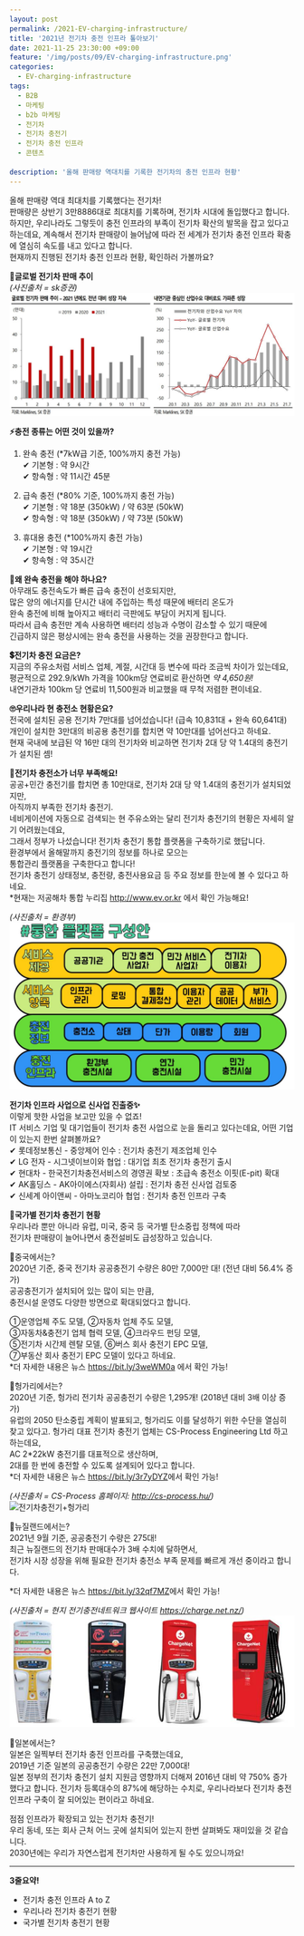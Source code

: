 ```yaml
---
layout: post
permalink: /2021-EV-charging-infrastructure/
title: '2021년 전기차 충전 인프라 톺아보기'
date: 2021-11-25 23:30:00 +09:00
feature: '/img/posts/09/EV-charging-infrastructure.png'
categories:
  - EV-charging-infrastructure
tags:
  - B2B
  - 마케팅
  - b2b 마케팅
  - 전기차
  - 전기차 충전기
  - 전기차 충전 인프라
  - 콘텐츠

description: '올해 판매량 역대치를 기록한 전기차의 충전 인프라 현황'   
---
```

올해 판매량 역대 최대치를 기록했다는 전기차!   
판매량은 상반기 3만8886대로 최대치를 기록하며, 전기차 시대에 돌입했다고 합니다.   
하지만, 우리나라도 그렇듯이 충전 인프라의 부족이 전기차 확산의 발목을 잡고 있다고    
하는데요, 계속해서 전기차 판매량이 늘어남에 따라 전 세계가 전기차 충전 인프라 확충에 열심히 속도를 내고 있다고 합니다.   
현재까지 진행된 전기차 충전 인프라 현황, 확인하러 가볼까요?   

**🚙글로벌 전기차 판매 추이**   
_(사진출처 = sk증권)_     
![글로벌 전기차 판매 추이](/img/posts/09/ev-charging-infrastructures-sales.JPG)   

**⚡충전 종류는 어떤 것이 있을까?**   
1. 완속 충전 (*7kW급 기준, 100%까지 충전 가능)   
✔ 기본형 : 약 9시간   
✔ 항속형 : 약 11시간 45분     

2. 급속 충전 (*80% 기준, 100%까지 충전 가능)   
✔ 기본형 : 약 18분 (350kW) / 약 63분 (50kW)   
✔ 항속형 : 약 18분 (350kW) / 약 73분 (50kW)   

3. 휴대용 충전 (*100%까지 충전 가능)   
✔ 기본형 : 약 19시간    
✔ 항속형 : 약 35시간   

**🤔왜 완속 충전을 해야 하나요?**   
아무래도 충전속도가 빠른 급속 충전이 선호되지만,   
많은 양의 에너지를 단시간 내에 주입하는 특성 때문에 배터리 온도가   
완속 충전에 비해 높아지고 배터리 극판에도 부담이 커지게 됩니다.   
따라서 급속 충전만 계속 사용하면 배터리 성능과 수명이 감소할 수 있기 때문에   
긴급하지 않은 평상시에는 완속 충전을 사용하는 것을 권장한다고 합니다.   

**💲전기차 충전 요금은?**   
지금의 주유소처럼 서비스 업체, 계절, 시간대 등 변수에 따라 조금씩 차이가 있는데요,   
평균적으로 292.9/kWh 가격을 100km당 연료비로 환산하면 _약 4,650원!_   
내연기관차 100km 당 연료비 11,500원과 비교했을 때 무척 저렴한 편이네요.   

**🙄우리나라 현 충전소 현황은요?**   
전국에 설치된 공용 전기차 7만대를 넘어섰습니다! (급속 10,831대 + 완속 60,641대)   
개인이 설치한 3만대의 비공용 충전기를 합치면 약 10만대를 넘어선다고 하네요.   
현재 국내에 보급된 약 16만 대의 전기차와 비교하면 전기차 2대 당 약 1.4대의 충전기가 설치된 셈!   

**🤨전기차 충전소가 너무 부족해요!**   
공공+민간 충전기를 합치면 총 10만대로, 전기차 2대 당 약 1.4대의 충전기가 설치되었지만,   
아직까지 부족한 전기차 충전기.   
네비게이션에 자동으로 검색되는 현 주유소와는 달리 전기차 충전기의 현황은 자세히 알기 어려웠는데요,   
그래서 정부가 나섰습니다! 전기차 충전기 통합 플랫폼을 구축하기로 했답니다.   
환경부에서 올해말까지 충전기의 정보를 하나로 모으는   
통합관리 플랫폼을 구축한다고 합니다!   
전기차 충전기 상태정보, 충전량, 충전사용요금 등 주요 정보를 한눈에 볼 수 있다고 하네요.   
*현재는 저공해차 통합 누리집 <http://www.ev.or.kr> 에서 확인 가능해요!

_(사진출처 = 환경부)_    
![전기차+무공해차 통합플랫폼 구성안](/img/posts/09/Pollution-free-vehicle-integrated-platform-configuration.JPG)   


**전기차 인프라 사업으로 신사업 진출중✨**   
이렇게 핫한 사업을 보고만 있을 수 없죠!   
IT 서비스 기업 및 대기업들이 전기차 충전 사업으로 눈을 돌리고 있다는데요, 어떤 기업이 있는지 한번 살펴볼까요?   
✔ 롯데정보통신 - 중앙제어 인수 : 전기차 충전기 제조업체 인수   
✔ LG 전자 - 시그넷이브이와 협업 : 대기업 최초 전기차 충전기 출시   
✔ 현대차 - 한국전기차충전서비스의 경영권 확보 : 초급속 충전소 이핏(E-pit) 확대   
✔ AK홀딩스 - AK아이에스(자회사) 설립 : 전기차 충전 신사업 검토중   
✔ 신세계 아이앤씨 - 아마노코리아 협업 : 전기차 충전 인프라 구축   

**🔎국가별 전기차 충전기 현황**   
우리나라 뿐만 아니라 유럽, 미국, 중국 등 국가별 탄소중립 정책에 따라   
전기차 판매량이 늘어나면서 충전설비도 급성장하고 있습니다.   

🧧중국에서는?   
2020년 기준, 중국 전기차 공공충전기 수량은 80만 7,000만 대! (전년 대비 56.4% 증가)   
공공충전기가 설치되어 있는 많이 되는 만큼,   
충전시설 운영도 다양한 방면으로 확대되었다고 합니다.   

①운영업체 주도 모델, ②자동차 업체 주도 모델,   
③자동차&충전기 업체 협력 모델, ④크라우드 펀딩 모델,   
⑤전기차 시간제 렌탈 모델, ⑥버스 회사 충전기 EPC 모델,   
⑦부동산 회사 충전기 EPC 모델이 있다고 하네요.   
*더 자세한 내용은 뉴스 <https://bit.ly/3weWM0a> 에서 확인 가능!   

💒헝가리에서는?   
2020년 기준, 헝가리 전기차 공공충전기 수량은 1,295개! (2018년 대비 3배 이상 증가)   
유럽의 2050 탄소중립 계획이 발표되고, 헝가리도 이를 달성하기 위한 수단을 열심히 찾고 있다고. 헝가리 대표 전기차 충전기 업체는 CS-Process Engineering Ltd 하고 하는데요,   
AC 2*22kW 충전기를 대표적으로 생산하며,   
2대를 한 번에 충전할 수 있도록 설계되어 있다고 합니다.   
*더 자세한 내용은 뉴스 <https://bit.ly/3r7yDYZ>에서 확인 가능!   

_(사진출처 = CS-Process 홈페이지: <http://cs-process.hu/>)_     
![전기차충전기+헝가리](/img/posts/09/CS-Process-EV-Charger.jpg)    


🏰뉴질랜드에서는?   
2021년 9월 기준, 공공충전기 수량은 275대!   
최근 뉴질랜드의 전기차 판매대수가 3배 수치에 달하면서,   
전기차 시장 성장을 위해 필요한 전기차 충전소 부족 문제를 빠르게 개선 중이라고 합니다.   

*더 자세한 내용은 뉴스 <https://bit.ly/32qf7MZ>에서 확인 가능!   

_(사진출처 = 현지 전기충전네트워크 웹사이트 <https://charge.net.nz/>)_    
![전기차충전기+뉴질랜드](/img/posts/09/NewZealand-EV-Charger.jpg)   

🎌일본에서는?   
일본은 일찍부터 전기차 충전 인프라를 구축했는데요,   
2019년 기준 일본의 공공충전기 수량은 22만 7,000대!   
일본 정부의 전기차 충전기 설치 지원금 영향까지 더해져 2016년 대비 약 750% 증가했다고 합니다. 전기차 등록대수의 87%에 해당하는 수치로, 우리나라보다 전기차 충전 인프라 구축이 잘 되어있는 편이라고 하네요.   

점점 인프라가 확장되고 있는 전기차 충전기!   
우리 동네, 또는 회사 근처 어느 곳에 설치되어 있는지 한번 살펴봐도 재미있을 것 같습니다.   
2030년에는 우리가 자연스럽게 전기차만 사용하게 될 수도 있으니까요!   

--------------------------------------------------------

**3줄요약!**   
+ 전기차 충전 인프라 A to Z   
+ 우리나라 전기차 충전기 현황   
+ 국가별 전기차 충전기 현황   
